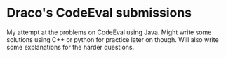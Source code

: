 # Draco's CodeEval submissions
My attempt at the problems on CodeEval using Java. Might write some solutions using C++ or python for practice later on though.
Will also write some explanations for the harder questions.